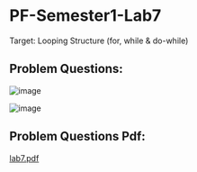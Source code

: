 # PF-Semester1-Lab7
Target: Looping Structure (for, while &amp; do-while)

## Problem Questions:
![image](https://user-images.githubusercontent.com/58667012/176991851-b44e7722-4bca-4156-8c88-a6e31e1f0ce0.png)

![image](https://user-images.githubusercontent.com/58667012/176991870-3dd05b7d-778e-4b12-bf04-eb6ea6d433f0.png)


## Problem Questions Pdf:

[lab7.pdf](https://github.com/M-SabirHussain/PF-Semester1-Lab7/files/9032623/lab7.pdf)
